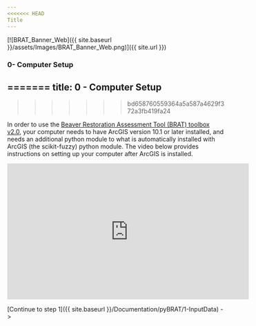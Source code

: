 ```yaml
---
<<<<<<< HEAD
Title
---
```


[![BRAT_Banner_Web]({{ site.baseurl }}/assets/Images/BRAT_Banner_Web.png)]({{ site.url }})

### 0- Computer Setup
=======
title: 0 - Computer Setup
---
>>>>>>> bd658760559364a5a587a4629f372a3fb419fa24

In order to use the [Beaver Restoration Assessment Tool (BRAT) toolbox v2.0](https://s3-us-west-2.amazonaws.com/etalweb.joewheaton.org/Courses/Beaver/Excercises/Homework_02/BRAT_2.0.zip), your computer needs to have ArcGIS version 10.1 or later installed, and needs an additional python module to what is automatically installed with ArcGIS (the scikit-fuzzy) python module.  The video below provides instructions on setting up your computer after ArcGIS is installed.

<iframe width="560" height="315" src="https://www.youtube.com/embed/6-Je5jtH-j8" frameborder="0" allowfullscreen></iframe>

[Continue to step 1]({{ site.baseurl }}/Documentation/pyBRAT/1-InputData) ->

